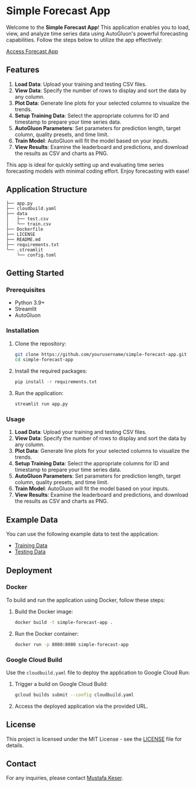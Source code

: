 # Simple Forecast App

Welcome to the **Simple Forecast App**! This application enables you to load, view, and analyze time series data using AutoGluon's powerful forecasting capabilities. Follow the steps below to utilize the app effectively:

[Access Forecast App](https://simple-forecast-app.streamlit.app/)

## Features

1. **Load Data**: Upload your training and testing CSV files.
2. **View Data**: Specify the number of rows to display and sort the data by any column.
3. **Plot Data**: Generate line plots for your selected columns to visualize the trends.
4. **Setup Training Data**: Select the appropriate columns for ID and timestamp to prepare your time series data.
5. **AutoGluon Parameters**: Set parameters for prediction length, target column, quality presets, and time limit.
6. **Train Model**: AutoGluon will fit the model based on your inputs.
7. **View Results**: Examine the leaderboard and predictions, and download the results as CSV and charts as PNG.

This app is ideal for quickly setting up and evaluating time series forecasting models with minimal coding effort. Enjoy forecasting with ease!

## Application Structure

```plaintext
├── app.py
├── cloudbuild.yaml
├── data
│   ├── test.csv
│   └── train.csv
├── Dockerfile
├── LICENSE
├── README.md
├── requirements.txt
└── .streamlit
    └── config.toml
```

## Getting Started

### Prerequisites

- Python 3.9+
- Streamlit
- AutoGluon

### Installation

1. Clone the repository:
    ```bash
    git clone https://github.com/yourusername/simple-forecast-app.git
    cd simple-forecast-app
    ```

2. Install the required packages:
    ```bash
    pip install -r requirements.txt
    ```

3. Run the application:
    ```bash
    streamlit run app.py
    ```

### Usage

1. **Load Data**: Upload your training and testing CSV files.
2. **View Data**: Specify the number of rows to display and sort the data by any column.
3. **Plot Data**: Generate line plots for your selected columns to visualize the trends.
4. **Setup Training Data**: Select the appropriate columns for ID and timestamp to prepare your time series data.
5. **AutoGluon Parameters**: Set parameters for prediction length, target column, quality presets, and time limit.
6. **Train Model**: AutoGluon will fit the model based on your inputs.
7. **View Results**: Examine the leaderboard and predictions, and download the results as CSV and charts as PNG.

## Example Data

You can use the following example data to test the application:

- [Training Data](https://autogluon.s3.amazonaws.com/datasets/timeseries/m4_hourly_subset/train.csv)
- [Testing Data](https://autogluon.s3.amazonaws.com/datasets/timeseries/m4_hourly_subset/test.csv)

## Deployment

### Docker

To build and run the application using Docker, follow these steps:

1. Build the Docker image:
    ```bash
    docker build -t simple-forecast-app .
    ```

2. Run the Docker container:
    ```bash
    docker run -p 8080:8080 simple-forecast-app
    ```

### Google Cloud Build

Use the `cloudbuild.yaml` file to deploy the application to Google Cloud Run:

1. Trigger a build on Google Cloud Build:
    ```bash
    gcloud builds submit --config cloudbuild.yaml
    ```

2. Access the deployed application via the provided URL.


## License

This project is licensed under the MIT License - see the [LICENSE](LICENSE) file for details.

## Contact

For any inquiries, please contact [Mustafa Keser](mailto:mustafakeser@zoho.com).

